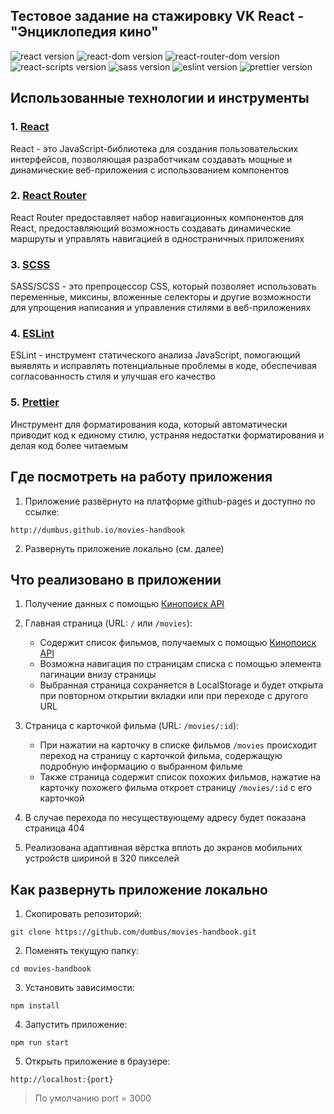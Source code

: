 ## Тестовое задание на стажировку VK React - "Энциклопедия кино"

![react version](https://img.shields.io/badge/react-18.2.0-brightgreen)
![react-dom version](https://img.shields.io/badge/react--dom-18.2.0-brightgreen)
![react-router-dom version](https://img.shields.io/badge/react--router--dom-6.23.0-brightgreen)
![react-scripts version](https://img.shields.io/badge/react--scripts-5.0.1-brightgreen)
![sass version](https://img.shields.io/badge/sass-1.75.0-brightgreen)
![eslint version](https://img.shields.io/badge/eslint-8.57.0-brightgreen)
![prettier version](https://img.shields.io/badge/prettier-3.2.5-brightgreen)

## Использованные технологии и инструменты

### 1. [React](https://react.dev/)

React - это JavaScript-библиотека для создания пользовательских интерфейсов, позволяющая разработчикам создавать мощные и динамические веб-приложения с использованием компонентов

### 2. [React Router](https://reactrouter.com/en/main)

React Router предоставляет набор навигационных компонентов для React, предоставляющий возможность создавать динамические маршруты и управлять навигацией в одностраничных приложениях

### 3. [SCSS](https://sass-lang.com/)

SASS/SCSS - это препроцессор CSS, который позволяет использовать переменные, миксины, вложенные селекторы и другие возможности для упрощения написания и управления стилями в веб-приложениях

### 4. [ESLint](https://eslint.org/)

ESLint - инструмент статического анализа JavaScript, помогающий выявлять и исправлять потенциальные проблемы в коде, обеспечивая согласованность стиля и улучшая его качество

### 5. [Prettier](https://prettier.io/)

Инструмент для форматирования кода, который автоматически приводит код к единому стилю, устраняя недостатки форматирования и делая код более читаемым

## Где посмотреть на работу приложения

1. Приложение развёрнуто на платформе github-pages и доступно по ссылке:

```
http://dumbus.github.io/movies-handbook
```

2. Развернуть приложение локально (см. далее)

## Что реализовано в приложении

1. Получение данных с помощью [Кинопоиск API](https://kinopoisk.dev/)

2. Главная страница (URL: `/` или `/movies`):

    - Содержит список фильмов, получаемых с помощью [Кинопоиск API](https://kinopoisk.dev/)
    - Возможна навигация по страницам списка с помощью элемента пагинации внизу страницы
    - Выбранная страница сохраняется в LocalStorage и будет открыта при повторном открытии вкладки или при переходе с другого URL

3. Страница с карточкой фильма (URL: `/movies/:id`):

    - При нажатии на карточку в списке фильмов `/movies` происходит переход на страницу с карточкой фильма, содержащую подробную информацию о выбранном фильме
    - Также страница содержит список похожих фильмов, нажатие на карточку похожего фильма откроет страницу `/movies/:id` с его карточкой

4. В случае перехода по несуществующему адресу будет показана страница 404

5. Реализована адаптивная вёрстка вплоть до экранов мобильних устройств шириной в 320 пикселей

## Как развернуть приложение локально

1. Скопировать репозиторий:

```
git clone https://github.com/dumbus/movies-handbook.git
```

2. Поменять текущую папку:

```
cd movies-handbook
```

3. Установить зависимости:

```
npm install
```

4. Запустить приложение:

```
npm run start
```

5. Открыть приложение в браузере:

```
http://localhost:{port}
```

> По умолчанию port = 3000
